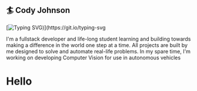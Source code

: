 <h2>🏄 Cody Johnson</h2>


[![Typing SVG](https://readme-typing-svg.demolab.com/?lines=Digital+Crafter+(Developer,+Tinkerer,+Student)&WIDTH&width=800&pause=3000))](https://git.io/typing-svg


I'm a fullstack developer and life-long student learning and building towards making a difference in the world one step at a time. All projects are built by me designed to solve and automate real-life problems. In my spare time, I'm working on developing Computer Vision for use in autonomous vehicles


<h1>Hello</h1>

<!--
**codyjohnsontx/codyjohnsontx** is a ✨ _special_ ✨ repository because its `README.md` (this file) appears on your GitHub profile.

Here are some ideas to get you started:

- 🔭 I’m currently working on ...
- 🌱 I’m currently learning ...
- 👯 I’m looking to collaborate on ...
- 🤔 I’m looking for help with ...
- 💬 Ask me about ...
- 📫 How to reach me: ...
- 😄 Pronouns: ...
- ⚡ Fun fact: ...
-->
